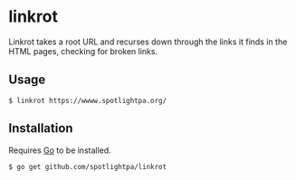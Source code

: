 linkrot
=========

Linkrot takes a root URL and recurses down through the links it finds in the
HTML pages, checking for broken links.

Usage
-----

``` shell
$ linkrot https://wwww.spotlightpa.org/
```

Installation
------------

Requires [Go](https://golang.org/) to be installed.

``` shell
$ go get github.com/spotlightpa/linkrot
```
